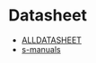 # Datasheet

- [ALLDATASHEET](https://www.alldatasheet.vn/)
- [s-manuals](https://www.s-manuals.com/smd/)
